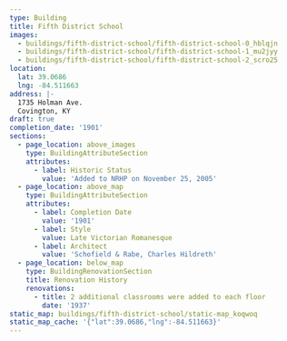 ```yaml
---
type: Building
title: Fifth District School
images:
  - buildings/fifth-district-school/fifth-district-school-0_hblqjn
  - buildings/fifth-district-school/fifth-district-school-1_mu2jyy
  - buildings/fifth-district-school/fifth-district-school-2_scro25
location:
  lat: 39.0686
  lng: -84.511663
address: |-
  1735 Holman Ave.
  Covington, KY
draft: true
completion_date: '1901'
sections:
  - page_location: above_images
    type: BuildingAttributeSection
    attributes:
      - label: Historic Status
        value: 'Added to NRHP on November 25, 2005'
  - page_location: above_map
    type: BuildingAttributeSection
    attributes:
      - label: Completion Date
        value: '1901'
      - label: Style
        value: Late Victorian Romanesque
      - label: Architect
        value: 'Schofield & Rabe, Charles Hildreth'
  - page_location: below_map
    type: BuildingRenovationSection
    title: Renovation History
    renovations:
      - title: 2 additional classrooms were added to each floor
        date: '1937'
static_map: buildings/fifth-district-school/static-map_koqwoq
static_map_cache: '{"lat":39.0686,"lng":-84.511663}'
---
```

